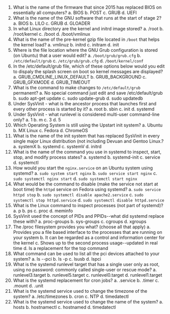 1.  What is the name of the firmware that since 2015 has replaced BIOS on essentially all computers?
    a.  BIOS
    b.  POST
    c.  GRUB
    d.  UEFI
1.  What is the name of the GNU software that runs at the start of stage 2?
    a.  BIOS
    b.  LILO
    c.  GRUB
    d.  GLOADER
1.  In what Linux directory are the kernel and initrd image stored?
    a.  /root
    b.  /root/kernel
    c.  /boot
    d.  /boot/vmlinux
1.  What is the name of the pre-kernel gzip file located in `/boot` that helps the kernel load?
    a.  vmlinuz
    b.  initrd
    c.  initram
    d.  init
1.  Where is the file location where the GNU Grub configuration is stored (on Ubuntu) that a user would edit?
    a.  `/boot/grub/grub.cfg`
    b.  `/etc/default/grub`
    c.  `/etc/grub/grub.cfg`
    d.  `/boot/kernel/conf`
1.  In the /etc/default/grub file, which of these options below would you edit to dispaly the splash screen on boot so kernel messages are displayed?
    a.  GRUB_CMDLINE_LINUX_DEFAULT
    b.  GRUB_BACKGROUND
    c.  GRUB_GFXMODE
    d.  GRUB_TIMEOUT
1.  What is the command to make changes to `/etc/default/grub` permanent?
    a.  No special command just edit and save /etc/default/grub
    b.  sudo apt-get update
    c.  sudo update-grub
    d.  sudo updatedb
1.  Under SysVinit - what is the ancestor process that launches first and every other process is started by it?
    a.  root
    b.  sbin
    c.  init
    d.  systemd
1.  Under SysVinit - what runlevel is considered multi-user command-line only?
    a.  1
    b.  m
    c.  3
    d.  5
1.  Which Operating System is still using the Upstart init system?
    a.  Ubuntu
    b.  MX Linux
    c.  Fedora
    d.  ChromeOS
1.  What is the name of the init system that has replaced SysVinit in every single major Linux distribution (not including Devuan and Gentoo Linux.?
    a.  systemX
    b.  systemd
    c.  systemV
    d.  initrd
1.  What is the name of the command you use in systemd to inspect, start, stop, and modify process states?
    a.  systemd
    b.  systemd-init
    c.  service
    d.  systemctl
1.  How would you start the `nginx.service` on an Ubuntu system using systemd?
    a.  `sudo system start nginx`
    b.  `sudo service start nginx`
    c.  `sudo systemctl nginx start`
    d.  `sudo systemctl start nginx`
1.  What would be the command to disable (make the service not start at boot time) the `httpd` service on Fedora using systemd?
    a.  `sudo service httpd stop`
    b.  `sudo systemctl disable apache2.service`
    c.  `sudo systemctl stop httpd.service`
    d.  `sudo systemctl disable httpd.service`
1.  What is the Linux command to inspect processes (not part of systemd)?
    a.  p
    b.  ps
    c.  proc
    d.  meminfo
1.  SysVinit used the concept of PIDs and PPIDs--what did systemd replace these with?
    a.  proc-groups
    b.  sys-groups
    c.  cgroups
    d.  xgroups
1.  The /proc filesystem provides you what?  (choose all that apply)
    a.  Provides you a file based interface to the processes that are running on your system
    b.  It can be regarded as a control and information center for the kernel
    c.  Shows up to the second process usage--updated in real time
    d.  Is a replacement for the top command
1.  What command can be used to list all the pci devices attached to your system?
    a.  ls --pci
    b.  ls -p
    c.  lsusb
    d.  lspci
1.  What is the systemd runlevel target that has a single user only as root, using no password: commonly called single-user or rescue mode?
    a.  runlevel3.target
    b.  runlevel5.target
    c.  runlevel0.target
    d.  runlevel1.target
1.  What is the systemd replacement for cron jobs?
    a.  .service
    b.  .timer
    c.  .mount
    d.  .unit
1.  What is the systemd service used to change the timezone of the system?
    a.  /etc/timezones
    b.  cron
    c.  NTP
    d.  timedatectl
1.  What is the systemd service used to change the name of the system?
    a.  hosts
    b.  hostnamectl
    c.  hostnamed
    d.  timedatectl
